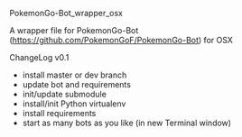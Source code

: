 PokemonGo-Bot_wrapper_osx

A wrapper file for PokemonGo-Bot (https://github.com/PokemonGoF/PokemonGo-Bot) for OSX

ChangeLog
v0.1
- install master or dev branch
- update bot and requirements
- init/update submodule
- install/init Python virtualenv
- install requirements
- start as many bots as you like (in new Terminal window)

